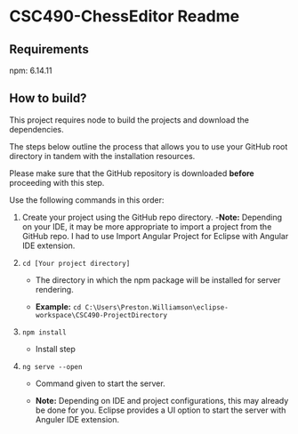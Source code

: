 # CSC490-ChessEditor Readme

## Requirements
npm: 6.14.11

## How to build?
This project requires node to build the projects and download the dependencies.

The steps below outline the process that allows you to use your GitHub root directory in tandem with the installation resources.

Please make sure that the GitHub repository is downloaded **before** proceeding with this step.

Use the following commands in this order:
1. Create your project using the GitHub repo directory.
    -**Note:** Depending on your IDE, it may be more appropriate to import a project from the GitHub repo. I had to use Import Angular Project for Eclipse with Angular IDE extension.

2. `cd [Your project directory]` 

    - The directory in which the npm package will be installed for server rendering.

    - **Example:** `cd C:\Users\Preston.Williamson\eclipse-workspace\CSC490-ProjectDirectory`

3. `npm install`
    
    - Install step

4. `ng serve --open`

    - Command given to start the server.
    
    - **Note:** Depending on IDE and project configurations, this may already be done for you. Eclipse provides a UI option to start the server with Anguler IDE extension.
